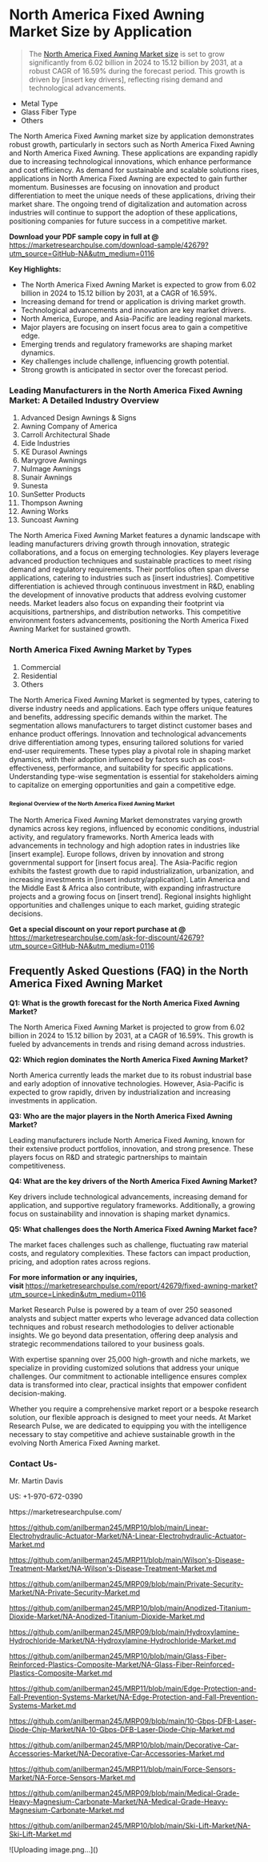 <h1>North America Fixed Awning Market&nbsp;Size by Application</h1><blockquote><p>The <a href="https://marketresearchpulse.com/download-sample/42679?utm_source=GitHub-NA&amp;utm_medium=0116">North America Fixed Awning Market size</a> is set to grow significantly from 6.02 billion in 2024 to 15.12 billion by 2031, at a robust CAGR of 16.59% during the forecast period. This growth is driven by [insert key drivers], reflecting rising demand and technological advancements.</p></blockquote><ul><li>Metal Type<li> Glass Fiber Type<li> Others</li></ul><p>The North America Fixed Awning market size by application demonstrates robust growth, particularly in sectors such as North America Fixed Awning and North America Fixed Awning. These applications are expanding rapidly due to increasing technological innovations, which enhance performance and cost efficiency. As demand for sustainable and scalable solutions rises, applications in North America Fixed Awning are expected to gain further momentum. Businesses are focusing on innovation and product differentiation to meet the unique needs of these applications, driving their market share. The ongoing trend of digitalization and automation across industries will continue to support the adoption of these applications, positioning companies for future success in a competitive market.</p><p><strong>Download your PDF sample copy in full at @ </strong><a href="https://marketresearchpulse.com/download-sample/42679?utm_source=GitHub-NA&amp;utm_medium=0116">https://marketresearchpulse.com/download-sample/42679?utm_source=GitHub-NA&amp;utm_medium=0116</a></p><p><strong>Key Highlights: </strong></p><ul><li>The North America Fixed Awning Market is expected to grow from 6.02 billion in 2024 to 15.12 billion by 2031, at a CAGR of 16.59%.</li><li>Increasing demand for trend or application is driving market growth.</li><li>Technological advancements and innovation are key market drivers.</li><li>North America, Europe, and Asia-Pacific are leading regional markets.</li><li>Major players are focusing on insert focus area to gain a competitive edge.</li><li>Emerging trends and regulatory frameworks are shaping market dynamics.</li><li>Key challenges include challenge, influencing growth potential.</li><li>Strong growth is anticipated in sector over the forecast period.</li></ul><h3>Leading Manufacturers in the North America Fixed Awning Market: A Detailed Industry Overview</h3><ol><li>Advanced Design Awnings & Signs</li><li>Awning Company of America</li><li>Carroll Architectural Shade</li><li>Eide Industries</li><li>KE Durasol Awnings</li><li>Marygrove Awnings</li><li>NuImage Awnings</li><li>Sunair Awnings</li><li>Sunesta</li><li>SunSetter Products</li><li>Thompson Awning</li><li>Awning Works</li><li>Suncoast Awning</li></ol><div class="flex max-w-full flex-col flex-grow"><div class="min-h-8 text-message flex w-full flex-col items-end gap-2 whitespace-normal break-words [.text-message+&amp;]:mt-5" dir="auto" data-message-author-role="assistant" data-message-id="fd8432e4-4910-450d-b182-61b7bfb0a01f" data-message-model-slug="gpt-4o"><div class="flex w-full flex-col gap-1 empty:hidden first:pt-[3px]"><div class="markdown prose w-full break-words dark:prose-invert light"><p>The North America Fixed Awning Market features a dynamic landscape with leading manufacturers driving growth through innovation, strategic collaborations, and a focus on emerging technologies. Key players leverage advanced production techniques and sustainable practices to meet rising demand and regulatory requirements. Their portfolios often span diverse applications, catering to industries such as [insert industries]. Competitive differentiation is achieved through continuous investment in R&amp;D, enabling the development of innovative products that address evolving customer needs. Market leaders also focus on expanding their footprint via acquisitions, partnerships, and distribution networks. This competitive environment fosters advancements, positioning the North America Fixed Awning Market for sustained growth.</p></div></div></div></div><h3>North America Fixed Awning Market by Types</h3><ol><li>Commercial<li> Residential<li> Others</li></ol><div class="flex max-w-full flex-col flex-grow"><div class="min-h-8 text-message flex w-full flex-col items-end gap-2 whitespace-normal break-words [.text-message+&amp;]:mt-5" dir="auto" data-message-author-role="assistant" data-message-id="084470be-0bb7-4664-bddf-5156b4f41249" data-message-model-slug="gpt-4o-mini"><div class="flex w-full flex-col gap-1 empty:hidden first:pt-[3px]"><div class="markdown prose w-full break-words dark:prose-invert light"><p>The North America Fixed Awning Market is segmented by types, catering to diverse industry needs and applications. Each type offers unique features and benefits, addressing specific demands within the market. The segmentation allows manufacturers to target distinct customer bases and enhance product offerings. Innovation and technological advancements drive differentiation among types, ensuring tailored solutions for varied end-user requirements. These types play a pivotal role in shaping market dynamics, with their adoption influenced by factors such as cost-effectiveness, performance, and suitability for specific applications. Understanding type-wise segmentation is essential for stakeholders aiming to capitalize on emerging opportunities and gain a competitive edge.</p></div></div></div></div><h3><span style="font-size: 11px;">Regional Overview of the North America Fixed Awning Market</span></h3><div class="flex max-w-full flex-col flex-grow"><div class="min-h-8 text-message flex w-full flex-col items-end gap-2 whitespace-normal break-words [.text-message+&amp;]:mt-5" dir="auto" data-message-author-role="assistant" data-message-id="e9038762-ce64-4e30-91c9-9bd413514231" data-message-model-slug="gpt-4o-mini"><div class="flex w-full flex-col gap-1 empty:hidden first:pt-[3px]"><div class="markdown prose w-full break-words dark:prose-invert light"><p>The North America Fixed Awning Market demonstrates varying growth dynamics across key regions, influenced by economic conditions, industrial activity, and regulatory frameworks. North America leads with advancements in technology and high adoption rates in industries like [insert example]. Europe follows, driven by innovation and strong governmental support for [insert focus area]. The Asia-Pacific region exhibits the fastest growth due to rapid industrialization, urbanization, and increasing investments in [insert industry/application]. Latin America and the Middle East &amp; Africa also contribute, with expanding infrastructure projects and a growing focus on [insert trend]. Regional insights highlight opportunities and challenges unique to each market, guiding strategic decisions.</p></div></div></div></div><p><strong>Get a special discount on your report purchase at @ </strong><a href="https://marketresearchpulse.com/ask-for-discount/42679?utm_source=GitHub-NA&amp;utm_medium=0116">https://marketresearchpulse.com/ask-for-discount/42679?utm_source=GitHub-NA&amp;utm_medium=0116</a></p><h2>Frequently Asked Questions (FAQ) in the North America Fixed Awning Market</h2><p><strong>Q1: What is the growth forecast for the North America Fixed Awning Market?</strong></p><p>The North America Fixed Awning Market is projected to grow from 6.02 billion in 2024 to 15.12 billion by 2031, at a CAGR of 16.59%. This growth is fueled by advancements in trends and rising demand across industries.</p><p><strong>Q2: Which region dominates the North America Fixed Awning Market?</strong></p><p>North America currently leads the market due to its robust industrial base and early adoption of innovative technologies. However, Asia-Pacific is expected to grow rapidly, driven by industrialization and increasing investments in application.</p><p><strong>Q3: Who are the major players in the North America Fixed Awning Market?</strong></p><p>Leading manufacturers include North America Fixed Awning, known for their extensive product portfolios, innovation, and strong presence. These players focus on R&amp;D and strategic partnerships to maintain competitiveness.</p><p><strong>Q4: What are the key drivers of the North America Fixed Awning Market?</strong></p><p>Key drivers include technological advancements, increasing demand for application, and supportive regulatory frameworks. Additionally, a growing focus on sustainability and innovation is shaping market dynamics.</p><p><strong>Q5: What challenges does the North America Fixed Awning Market face?</strong></p><p>The market faces challenges such as challenge, fluctuating raw material costs, and regulatory complexities. These factors can impact production, pricing, and adoption rates across regions.</p><p><strong>For more information or any inquiries, visit&nbsp;</strong><a href="https://marketresearchpulse.com/report/42679/fixed-awning-market?utm_source=Linkedin&utm_medium=0116">https://marketresearchpulse.com/report/42679/fixed-awning-market?utm_source=Linkedin&utm_medium=0116</a></p><p>Market Research Pulse is powered by a team of over 250 seasoned analysts and subject matter experts who leverage advanced data collection techniques and robust research methodologies to deliver actionable insights. We go beyond data presentation, offering deep analysis and strategic recommendations tailored to your business goals.</p><p>With expertise spanning over 25,000 high-growth and niche markets, we specialize in providing customized solutions that address your unique challenges. Our commitment to actionable intelligence ensures complex data is transformed into clear, practical insights that empower confident decision-making.</p><p>Whether you require a comprehensive market report or a bespoke research solution, our flexible approach is designed to meet your needs. At Market Research Pulse, we are dedicated to equipping you with the intelligence necessary to stay competitive and achieve sustainable growth in the evolving North America Fixed Awning market.</p><h3><strong>Contact Us-</strong></h3><p>Mr. Martin Davis</p><p>US: +1-970-672-0390</p><p>https://marketresearchpulse.com/</p><p><a href="https://github.com/anilberman245/MRP10/blob/main/Linear-Electrohydraulic-Actuator-Market/NA-Linear-Electrohydraulic-Actuator-Market.md">https://github.com/anilberman245/MRP10/blob/main/Linear-Electrohydraulic-Actuator-Market/NA-Linear-Electrohydraulic-Actuator-Market.md</a></p><p><a href="https://github.com/anilberman245/MRP11/blob/main/Wilson's-Disease-Treatment-Market/NA-Wilson's-Disease-Treatment-Market.md">https://github.com/anilberman245/MRP11/blob/main/Wilson's-Disease-Treatment-Market/NA-Wilson's-Disease-Treatment-Market.md</a></p><p><a href="https://github.com/anilberman245/MRP09/blob/main/Private-Security-Market/NA-Private-Security-Market.md">https://github.com/anilberman245/MRP09/blob/main/Private-Security-Market/NA-Private-Security-Market.md</a></p><p><a href="https://github.com/anilberman245/MRP10/blob/main/Anodized-Titanium-Dioxide-Market/NA-Anodized-Titanium-Dioxide-Market.md">https://github.com/anilberman245/MRP10/blob/main/Anodized-Titanium-Dioxide-Market/NA-Anodized-Titanium-Dioxide-Market.md</a></p><p><a href="https://github.com/anilberman245/MRP09/blob/main/Hydroxylamine-Hydrochloride-Market/NA-Hydroxylamine-Hydrochloride-Market.md">https://github.com/anilberman245/MRP09/blob/main/Hydroxylamine-Hydrochloride-Market/NA-Hydroxylamine-Hydrochloride-Market.md</a></p><p><a href="https://github.com/anilberman245/MRP10/blob/main/Glass-Fiber-Reinforced-Plastics-Composite-Market/NA-Glass-Fiber-Reinforced-Plastics-Composite-Market.md">https://github.com/anilberman245/MRP10/blob/main/Glass-Fiber-Reinforced-Plastics-Composite-Market/NA-Glass-Fiber-Reinforced-Plastics-Composite-Market.md</a></p><p><a href="https://github.com/anilberman245/MRP11/blob/main/Edge-Protection-and-Fall-Prevention-Systems-Market/NA-Edge-Protection-and-Fall-Prevention-Systems-Market.md">https://github.com/anilberman245/MRP11/blob/main/Edge-Protection-and-Fall-Prevention-Systems-Market/NA-Edge-Protection-and-Fall-Prevention-Systems-Market.md</a></p><p><a href="https://github.com/anilberman245/MRP09/blob/main/10-Gbps-DFB-Laser-Diode-Chip-Market/NA-10-Gbps-DFB-Laser-Diode-Chip-Market.md">https://github.com/anilberman245/MRP09/blob/main/10-Gbps-DFB-Laser-Diode-Chip-Market/NA-10-Gbps-DFB-Laser-Diode-Chip-Market.md</a></p><p><a href="https://github.com/anilberman245/MRP10/blob/main/Decorative-Car-Accessories-Market/NA-Decorative-Car-Accessories-Market.md">https://github.com/anilberman245/MRP10/blob/main/Decorative-Car-Accessories-Market/NA-Decorative-Car-Accessories-Market.md</a></p><p><a href="https://github.com/anilberman245/MRP11/blob/main/Force-Sensors-Market/NA-Force-Sensors-Market.md">https://github.com/anilberman245/MRP11/blob/main/Force-Sensors-Market/NA-Force-Sensors-Market.md</a></p><p><a href="https://github.com/anilberman245/MRP09/blob/main/Medical-Grade-Heavy-Magnesium-Carbonate-Market/NA-Medical-Grade-Heavy-Magnesium-Carbonate-Market.md">https://github.com/anilberman245/MRP09/blob/main/Medical-Grade-Heavy-Magnesium-Carbonate-Market/NA-Medical-Grade-Heavy-Magnesium-Carbonate-Market.md</a></p><p><a href="https://github.com/anilberman245/MRP10/blob/main/Ski-Lift-Market/NA-Ski-Lift-Market.md">https://github.com/anilberman245/MRP10/blob/main/Ski-Lift-Market/NA-Ski-Lift-Market.md</a></p>
![Uploading image.png…]()
